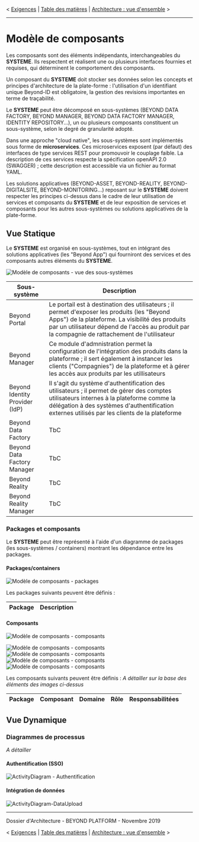 < [Exigences](./0300.Requirements.md) \| [Table des matières](./0001.TableOfContent.md) \| [Architecture : vue d'ensemble](./0500.ArchitectureOverview.md) >

* * *

# Modèle de composants

Les composants sont des éléments indépendants, interchangeables du **SYSTEME**. Ils respectent et réalisent une ou plusieurs interfaces fournies et requises, qui déterminent le comportement des composants.

Un composant du **SYSTEME** doit stocker ses données selon les concepts et principes d'architecture de la plate-forme : l'utilisation d'un identifiant unique Beyond-ID est obligatoire, la gestion des revisions importantes en terme de traçabilité.

Le **SYSTEME** peut être décomposé en sous-systèmes (BEYOND DATA FACTORY, BEYOND MANAGER, BEYOND DATA FACTORY MANAGER, IDENTITY REPOSITORY...), un ou plusieurs composants constituent un sous-système, selon le degré de granularité adopté.

Dans une approche "cloud native", les sous-systèmes sont implémentés sous forme de **microservices**.
Ces microservices exposent (par défaut) des interfaces de type services REST pour promouvoir le couplage faible.
La description de ces services respecte la spécification openAPI 2.0 (SWAGGER) ; cette description est accessible via un fichier au format YAML.

Les solutions applicatives (BEYOND-ASSET, BEYOND-REALITY, BEYOND-DIGITALSITE, BEYOND-MONITORING...) reposant sur le **SYSTEME** doivent respecter les principes ci-dessus dans le cadre de leur utilisation de services et composants du **SYSTEME** et de leur exposition de services et composants pour les autres sous-systèmes ou solutions applicatives de la plate-forme.

## Vue Statique

Le **SYSTEME** est organisé en sous-systèmes, tout en intégrant des solutions applicatives (les "Beyond App") qui fourniront des services et des composants autres éléments du **SYSTEME**.

![Modèle de composants - vue des sous-systèmes](./images/diagrams/component-model-container.png)

| Sous-système | Description |
| ------- |-----------|
| Beyond Portal | Le portail est à destination des utilisateurs ; il permet d'exposer les produits (les "Beyond Apps") de la plateforme. La visibilité des produits par un utilisateur dépend de l'accès au produit par la compagnie de rattachement de l'utilisateur|
| Beyond Manager | Ce module d'admnistration permet la configuration de l'intégration des produits dans la plateforme ; il sert également à instancer les clients ("Compagnies") de la plateforme et à gérer les accès aux produits par les utillisateurs|
| Beyond Identity Provider (IdP) | Il s'agit du système d'authentification des utilisateurs ; il permet de gérer des comptes utilisateurs internes à la plateforme comme la délégation à des systèmes d'authentification externes utilisés par les clients de la plateforme|
|Beyond Data Factory | TbC |
|Beyond Data Factory Manager | TbC |
|Beyond Reality | TbC |
|Beyond Reality Manager | TbC |

### Packages et composants

Le **SYSTEME** peut être représenté à l'aide d'un diagramme de packages (les sous-systèmes / containers) montrant les dépendance entre les packages.

#### Packages/containers

![Modèle de composants - packages](./images/diagrams/component-model-components.png)

Les packages suivants peuvent être définis :

| Package | Description |
| ------- |:-----------:|

#### Composants

![Modèle de composants - composants](./images/diagrams/component-model.png)

![Modèle de composants - composants](./images/0402.CompoModel.png)
![Modèle de composants - composants](./images/0403.CompoModel.png)
![Modèle de composants - composants](./images/0404.CompoModel.png)
![Modèle de composants - composants](./images/0405.CompoModel.png)

Les composants suivants peuvent être définis :
_A détailler sur la base des éléments des images ci-dessus_

|**Package**|Composant|Domaine|Rôle|Responsabilitées|
|---|:---:|---|---|---|

## Vue Dynamique

### Diagrammes de processus

_A détailler_

#### Authentification (SSO)

![ActivityDiagram - Authentification](./images/activity/Authentication.png)

#### Intégration de données

![ActivityDiagram-DataUpload](./images/activity/DataExportDataFeeder.png)

* * *

Dossier d'Architecture - BEYOND PLATFORM - Novembre 2019

< [Exigences](./0300.Requirements.md) \| [Table des matières](./0001.TableOfContent.md) \| [Architecture : vue d'ensemble](./0500.ArchitectureOverview.md) >
